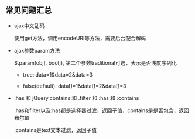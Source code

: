 ## 常见问题汇总

* ajax中文乱码  

  使用get方法，调用encodeURI等方法，需要后台配合解码

* ajax参数param方法  

  $.param(obj[, bool]), 第二个参数traditional可选，表示是否浅度序列化

    - true: data=1&data=2&data=3

    - false(default): data[]=1&data[]=2&data[]=3

* .has 和 jQuery.contains 和 .filter 和 :has 和 :contains

  .has和filter以及:has都是选择器过滤，返回子值，contains是是否包含，返回布尔值  

  :contains是text文本过滤，返回子值
